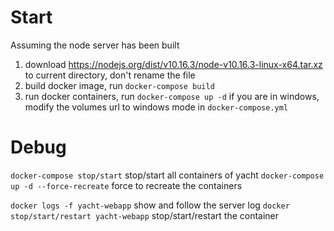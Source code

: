# Start

Assuming the node server has been built

1. download https://nodejs.org/dist/v10.16.3/node-v10.16.3-linux-x64.tar.xz to current directory, don't rename the file
2. build docker image, run `docker-compose build`
3. run docker containers, run `docker-compose up -d`
   if you are in windows, modify the volumes url to windows mode in `docker-compose.yml`

# Debug

`docker-compose stop/start` stop/start all containers of yacht
`docker-compose up -d --force-recreate` force to recreate the containers

`docker logs -f yacht-webapp` show and follow the server log
`docker stop/start/restart yacht-webapp` stop/start/restart the container

